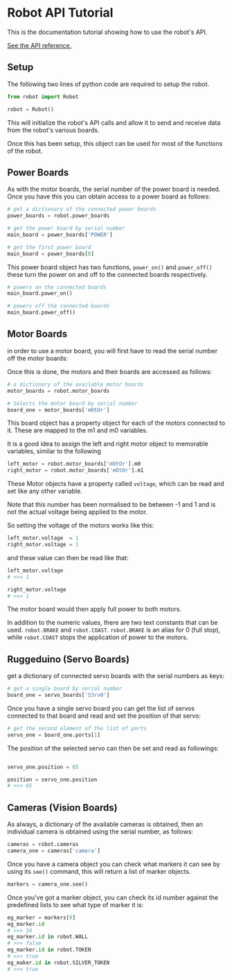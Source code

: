 # Robot API Tutorial

This is the documentation tutorial showing how to use the robot's API.

[See the API reference.](reference)
## Setup

The following two lines of python code are required to setup the robot.

```python
from robot import Robot

robot = Robot()
```

This will initialize the robot's API calls and allow it to send and receive data from the robot's various boards.

Once this has been setup, this object can be used for most of the functions of the robot.

## Power Boards

As with the motor boards, the serial number of the power board is needed. Once you have this you can obtain access to a power board as follows:

```python
# get a dictionary of the connected power boards
power_boards = robot.power_boards

# get the power board by serial number
main_board = power_boards['POWER']

# get the first power board
main_board = power_boards[0]
```

This power board object has two functions, `power_on()` and `power_off()` these turn the power on and off to the connected boards respectively.

```python
# powers on the connected boards
main_board.power_on()

# powers off the connected boards
main_board.power_off()
```

## Motor Boards
in order to use a motor board, you will first have to read the serial number off the motor boards:

Once this is done, the motors and their boards are accessed
as follows:

```python
# a dictionary of the available motor boards
motor_boards = robot.motor_boards

# Selects the motor board by serial number
board_one = motor_boards['mOtOr']
```

This board object has a property object for each of the motors connected to it. These are mapped to the m1 and m0 variables.

It is a good idea to assign the left and right motor object to memorable variables, similar to the following

```python
left_motor = robot.motor_boards['mOtOr'].m0
right_motor = robot.motor_boards['mOtOr'].m1
```
These Motor objects have a property called `voltage`, which can be read and set like any other variable.

Note that this number has been normalised to be between -1 and 1 and is not the actual voltage being applied to the motor.

So setting the voltage of the motors works like this:

```python
left_motor.voltage  = 1
right_motor.voltage = 1
```
and these value can then be read like that:
```python
left_motor.voltage
# >>> 1

right_motor.voltage
# >>> 1
```

The motor board would then apply full power to both motors.

In addition to the numeric values, there are two text constants that can be used. `robot.BRAKE` and `robot.COAST`.
`robot.BRAKE` is an alias for 0 (full stop), while `robot.COAST` stops the application of power to the motors.

## Ruggeduino (Servo Boards)

get a dictionary of connected servo boards with the serial numbers as keys:

```python
# get a single board by serial number
board_one = servo_boards['S3rv0']
```
Once you have a single servo board you can get the list of servos connected to that board and read and set the position of that servo:

```python
# get the second element of the list of ports
servo_one = board_one.ports[1]
```

The position of the selected servo can then be set and read as followings:
```python

servo_one.position = 65

position = servo_one.position
# >>> 65
```

## Cameras (Vision Boards)

As always, a dictionary of the available cameras is obtained, then an individual camera is obtained using the serial number, as follows:
```python
cameras = robot.cameras
camera_one = cameras['camera']
```

Once you have a camera object you can check what markers it can see by using its `see()` command, this will return a list of marker objects.
```python
markers = camera_one.see()
```
Once you've got a marker object, you can check its id number against the predefined lists to see what type of marker it is:
```python
eg_marker = markers[0]
eg_marker.id
# >>> 34
eg_marker.id in robot.WALL
# >>> false
eg_marker.id in robot.TOKEN
# >>> true
eg_maker.id in robot.SILVER_TOKEN
# >>> true
```
